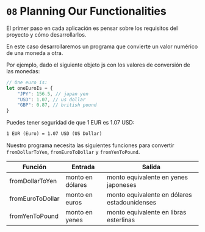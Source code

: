 # `08` Planning Our Functionalities

El primer paso en cada aplicación es pensar sobre los requisitos del proyecto y cómo desarrollarlos.

En este caso desarrollaremos un programa que convierte un valor numérico de una moneda a otra.

Por ejemplo, dado el siguiente objeto js con los valores de conversión de las monedas:

```js
// One euro is:
let oneEuroIs = {
    "JPY": 156.5, // japan yen
    "USD": 1.07, // us dollar
    "GBP": 0.87, // british pound
}
```

Puedes tener seguridad de que 1 EUR es 1.07 USD:

```txt
1 EUR (Euro) = 1.07 USD (US Dollar)
```

Nuestro programa necesita las siguientes funciones para convertir `fromDollarToYen`, `fromEuroToDollar` y `fromYenToPound`.

| Función           | Entrada            | Salida                                       |
| ----------------- | ------------------ | -------------------------------------------- |
| fromDollarToYen   | monto en dólares   | monto equivalente en yenes japoneses         |
| fromEuroToDollar  | monto en euros     | monto equivalente en dólares estadounidenses |
| fromYenToPound    | monto en yenes     | monto equivalente en libras esterlinas       |
